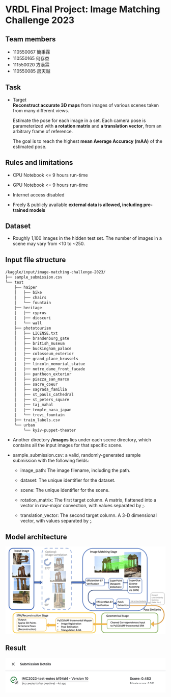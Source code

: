 # VRDL Final Project: Image Matching Challenge 2023

## Team members
- 110550067 簡秉霖
- 110550165 何存益 
- 111550020 方漢霖 
- 110550085 房天越

## Task
- Target  
**Reconstruct accurate 3D maps** from images of various scenes taken from many different views.  

    Estimate the pose for each image in a set. Each camera pose is parameterized with **a rotation matrix** and **a translation vector**, from an arbitrary frame of reference.  

    The goal is to reach the highest **mean Average Accuracy (mAA)** of the estimated pose.  

## Rules and limitations
- CPU Notebook <= 9 hours run-time  

- GPU Notebook <= 9 hours run-time  
- Internet access disabled  
- Freely & publicly available **external data is allowed, including pre-trained models**  

## Dataset
- Roughly 1,100 images in the hidden test set. The number of images in a scene may vary from <10 to ~250.  

## Input file structure
```
/kaggle/input/image-matching-challenge-2023/
├── sample_submission.csv
└── test
    ├── haiper
    │   ├── bike
    │   ├── chairs
    │   └── fountain
    ├── heritage
    │   ├── cyprus
    │   ├── dioscuri
    │   └── wall
    ├── phototourism
    │   ├── LICENSE.txt
    │   ├── brandenburg_gate
    │   ├── british_museum
    │   ├── buckingham_palace
    │   ├── colosseum_exterior
    │   ├── grand_place_brussels
    │   ├── lincoln_memorial_statue
    │   ├── notre_dame_front_facade
    │   ├── pantheon_exterior
    │   ├── piazza_san_marco
    │   ├── sacre_coeur
    │   ├── sagrada_familia
    │   ├── st_pauls_cathedral
    │   ├── st_peters_square
    │   ├── taj_mahal
    │   ├── temple_nara_japan
    │   └── trevi_fountain
    ├── train_labels.csv
    └── urban
        └── kyiv-puppet-theater
```
- Another directory **/images** lies under each scene directory, which contains all the input images for that specific scene.  

- sample_submission.csv: a valid, randomly-generated sample submission with the following fields:
    - image_path: The image filename, including the path.
    
    - dataset: The unique identifier for the dataset.
    - scene: The unique identifier for the scene.
    - rotation_matrix: The first target column. A 
 matrix, flattened into a vector in row-major convection, with values separated by ;.
    - translation_vector: The second target column. A 3-D dimensional vector, with values separated by ;.

## Model architecture
![](./figs/architecture.JPEG)

## Result
![](./figs/score.png)